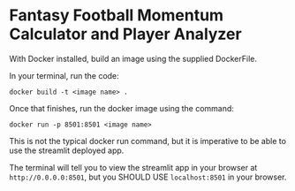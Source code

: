 # Fantasy Football Momentum Calculator and Player Analyzer
With Docker installed, build an image using the supplied DockerFile.

In your terminal, run the code:

`docker build -t <image name> .`


Once that finishes, run the docker image using the command:


`docker run -p 8501:8501 <image name>`


This is not the typical docker run command, but it is imperative to be able to use the streamlit deployed app.

The terminal will tell you to view the streamlit app in your browser at `http://0.0.0.0:8501`, but you SHOULD USE `localhost:8501` in your browser.
